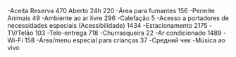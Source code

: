 -Aceita Reserva 470
Aberto 24h 220
-Área para fumantes  156
-Permite Animais  49
-Ambiente ao ar livre 296
-Calefação    5
-Acesso a portadores de necessidades especiais (Acessibilidade)  1434
-Estacionamento    2175
-TV/Telão   103
-Tele-entrega 718
-Churrasqueira   22
-Ar condicionado  1489
-Wi-Fi     158
-Área/menu especial para crianças  37
-Средний чек
-Música ao vivo